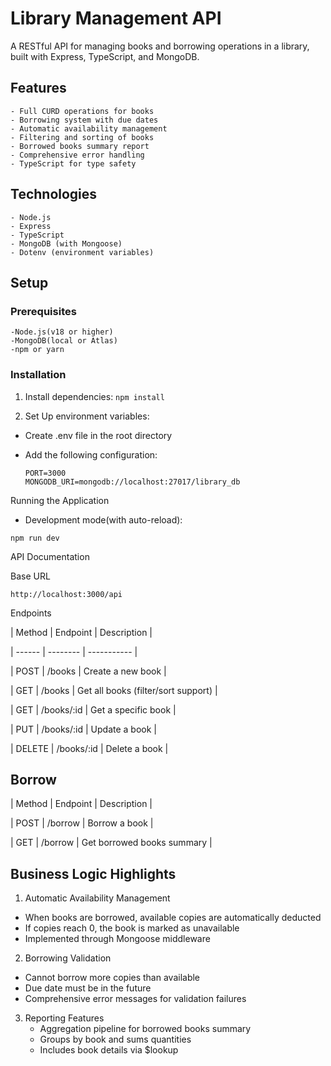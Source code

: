 # Library Management API

A RESTful API for managing books and borrowing operations in a library, built with Express, TypeScript, and MongoDB.

## Features

    - Full CURD operations for books
    - Borrowing system with due dates
    - Automatic availability management
    - Filtering and sorting of books
    - Borrowed books summary report
    - Comprehensive error handling
    - TypeScript for type safety

## Technologies

    - Node.js
    - Express
    - TypeScript
    - MongoDB (with Mongoose)
    - Dotenv (environment variables)

## Setup

### Prerequisites

    -Node.js(v18 or higher)
    -MongoDB(local or Atlas)
    -npm or yarn

### Installation

1. Install dependencies:
   `npm install`

2. Set Up environment variables:

- Create .env file in the root directory
- Add the following configuration:

  ```
  PORT=3000
  MONGODB_URI=mongodb://localhost:27017/library_db
  ```

Running the Application

- Development mode(with auto-reload):

```
npm run dev
```

API Documentation

Base URL

```
http://localhost:3000/api
```

Endpoints

| Method | Endpoint | Description |

| ------ | -------- | ----------- |

| POST | /books | Create a new book |

| GET | /books | Get all books (filter/sort support) |

| GET | /books/:id | Get a specific book |

| PUT | /books/:id | Update a book |

| DELETE | /books/:id | Delete a book |

## Borrow

| Method | Endpoint | Description |

| POST | /borrow | Borrow a book |

| GET | /borrow | Get borrowed books summary |

## Business Logic Highlights

1.  Automatic Availability Management

- When books are borrowed, available copies are automatically deducted
- If copies reach 0, the book is marked as unavailable
- Implemented through Mongoose middleware

2.  Borrowing Validation

- Cannot borrow more copies than available
- Due date must be in the future
- Comprehensive error messages for validation failures

3.  Reporting Features
    - Aggregation pipeline for borrowed books summary
    - Groups by book and sums quantities
    - Includes book details via $lookup
